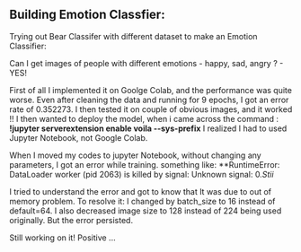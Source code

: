 ## Building Emotion Classfier:

Trying out Bear Classifer with different dataset to make an Emotion Classifier:

Can I get images of people with different emotions - happy, sad, angry ? - YES! 

First of all I implemented it on Goolge Colab, and the performance was quite worse. Even after cleaning the data and running for 9 epochs, I got an error rate of
0.352273. I then tested it on couple of obvious images, and it worked !!
I then wanted to deploy the model, when i came across the command : **!jupyter serverextension enable voila --sys-prefix** I realized I had to used Jupyter Notebook,
not Google Colab.

When I moved my codes to jupyter Notebook, without changing any parameters,  I got an error while training. 
something like: **RuntimeError: DataLoader worker (pid 2063) is killed by signal: Unknown signal: 0.*Stii*

I tried to understand the error and got to know that It was due to out of memory problem.
To resolve it: I changed by batch_size to 16 instead of default=64. I also decreased image size to 128 instead of 224 being used originally.
But the error persisted. 


 Still working on it! Positive ...
